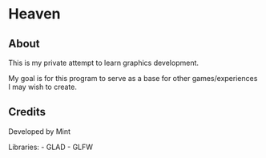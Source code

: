 # Heaven

## About
This is my private attempt to learn graphics development. 

My goal is for this program to serve as a base for other games/experiences I may wish to create.

## Credits
Developed by Mint

Libraries:
    - GLAD
    - GLFW
